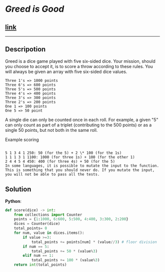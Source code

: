 # **_Greed is Good_**

## [**link**](https://www.codewars.com/kata/5270d0d18625160ada0000e4)

---

## **Descripotion**

Greed is a dice game played with five six-sided dice. Your mission, should you choose to accept it, is to score a throw according to these rules. You will always be given an array with five six-sided dice values.

```
Three 1's => 1000 points
Three 6's => 600 points
Three 5's => 500 points
Three 4's => 400 points
Three 3's => 300 points
Three 2's => 200 points
One 1 => 100 points
One 5 => 50 point
```

A single die can only be counted once in each roll. For example, a given "5" can only count as part of a triplet (contributing to the 500 points) or as a single 50 points, but not both in the same roll.

Example scoring

```

5 1 3 4 1 250: 50 (for the 5) + 2 \* 100 (for the 1s)
1 1 1 3 1 1100: 1000 (for three 1s) + 100 (for the other 1)
2 4 4 5 4 450: 400 (for three 4s) + 50 (for the 5)
In some languages, it is possible to mutate the input to the function. This is something that you should never do. If you mutate the input, you will not be able to pass all the tests.
```

## **Solution**

**Python**:

```python
def score(dice) -> int:
    from collections import Counter
    points = {1:1000, 6:600, 5:500, 4:400, 3:300, 2:200}
    dices = Counter(dice)
    total_points= 0
    for num, value in dices.items():
        if value >=3:
            total_points += points[num] * (value//3) # floor division
        if num == 5:
            total_points += 50 * (value%3)
        elif num == 1:
            total_points += 100 * (value%3)
    return int(total_points)
```
